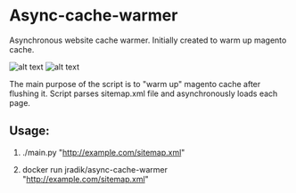 # Async-cache-warmer
Asynchronous website cache warmer. Initially created to warm up magento cache. 

![alt text](http://www.smsconnexion.com/wp-content/uploads/2012/02/magento.png)  ![alt text](http://d1marr3m5x4iac.cloudfront.net/images/block/I0-001/038/274/846-1.png_/docker-containerization-and-devops-beg-46.png)

The main purpose of the script is to "warm up" magento cache after flushing it. Script parses sitemap.xml file and asynchronously loads each page. 

## Usage: 
1) ./main.py "http://example.com/sitemap.xml"

2) docker run jradik/async-cache-warmer "http://example.com/sitemap.xml"

